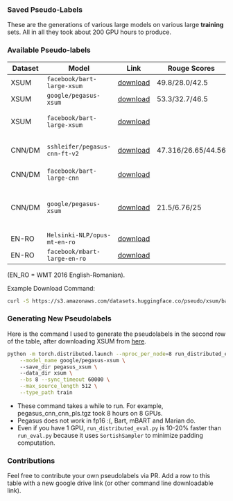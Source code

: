 ### Saved Pseudo-Labels
These are the generations of various large models on various large **training** sets. All in all they took about 200 GPU hours to produce.

### Available Pseudo-labels
| Dataset | Model                       | Link                                                                                   | Rouge Scores       | Notes                                                                                                       
|---------|-----------------------------|----------------------------------------------------------------------------------------|--------------------|-------------------------------------------------------------------------------------------------------------
| XSUM    | `facebook/bart-large-xsum`    | [download](https://s3.amazonaws.com/datasets.huggingface.co/pseudo/xsum/bart_xsum_pl.tgz)          | 49.8/28.0/42.5     |                                                                                                             
| XSUM    | `google/pegasus-xsum`         | [download](https://s3.amazonaws.com/datasets.huggingface.co/pseudo/xsum/pegasus_xsum.tgz)          | 53.3/32.7/46.5     |                                                                                                             
| XSUM    | `facebook/bart-large-xsum`    | [download](https://s3.amazonaws.com/datasets.huggingface.co/pseudo/xsum/xsum_pl2_bart.tgz)         |                   | Bart pseudolabels filtered to those with Rouge2 > 10.0 w GT.                                                 
| CNN/DM  | `sshleifer/pegasus-cnn-ft-v2` | [download](https://s3.amazonaws.com/datasets.huggingface.co/pseudo/cnn_dm/pegasus_cnn_cnn_pls.tgz) | 47.316/26.65/44.56 | do not worry about the fact that train.source is one line shorter.                                          
| CNN/DM  | `facebook/bart-large-cnn`     | [download](https://s3.amazonaws.com/datasets.huggingface.co/pseudo/cnn_dm/cnn_bart_pl.tgz)         |                    | 5K (2%) are missing, there should be 282173                                                                 
| CNN/DM  | `google/pegasus-xsum`         | [download](https://s3.amazonaws.com/datasets.huggingface.co/pseudo/cnn_dm/pegasus_xsum_on_cnn.tgz) | 21.5/6.76/25       | extra labels for xsum distillation  Used max_source_length=512, (and all other pegasus-xsum configuration). 
| EN-RO   | `Helsinki-NLP/opus-mt-en-ro`  | [download](https://s3.amazonaws.com/datasets.huggingface.co/pseudo/wmt_en_ro/opus_mt_en_ro.tgz) |       |  
| EN-RO   | `facebook/mbart-large-en-ro`  | [download](https://s3.amazonaws.com/datasets.huggingface.co/pseudo/wmt_en_ro/mbart_large_en_ro.tgz) |       |  


(EN_RO = WMT 2016 English-Romanian).

Example Download Command:
```bash
curl -S https://s3.amazonaws.com/datasets.huggingface.co/pseudo/xsum/bart_xsum_pl.tgz | tar -xvz -C .
```
### Generating New Pseudolabels
Here is the command I used to generate the pseudolabels in the second row of the table, after downloading XSUM from [here](https://s3.amazonaws.com/datasets.huggingface.co/summarization/xsum.tar.gz). 

```bash                                                                         
python -m torch.distributed.launch --nproc_per_node=8 run_distributed_eval.py \
    --model_name google/pegasus-xsum \ 
    --save_dir pegasus_xsum \ 
    --data_dir xsum \
    --bs 8 --sync_timeout 60000 \
    --max_source_length 512 \
    --type_path train
```

+ These command takes a while to run. For example,  pegasus_cnn_cnn_pls.tgz took 8 hours on 8 GPUs.
+ Pegasus does not work in fp16 :(, Bart, mBART and Marian do.
+ Even if you have 1 GPU, `run_distributed_eval.py` is 10-20% faster than `run_eval.py` because it uses `SortishSampler` to minimize padding computation.

### Contributions
Feel free to contribute your own pseudolabels via PR. Add a row to this table with a new google drive link (or other command line downloadable link).


